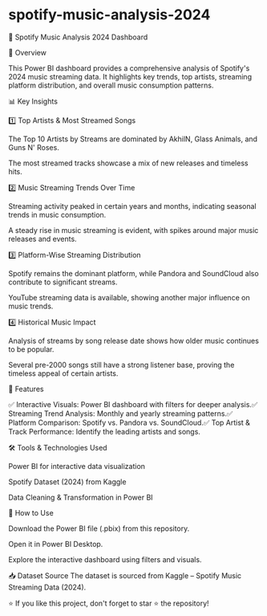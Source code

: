 # spotify-music-analysis-2024
🎵 Spotify Music Analysis 2024 Dashboard

📌 Overview

This Power BI dashboard provides a comprehensive analysis of Spotify's 2024 music streaming data. It highlights key trends, top artists, streaming platform distribution, and overall music consumption patterns.

📊 Key Insights

1️⃣ Top Artists & Most Streamed Songs

The Top 10 Artists by Streams are dominated by AkhilN, Glass Animals, and Guns N' Roses.

The most streamed tracks showcase a mix of new releases and timeless hits.

2️⃣ Music Streaming Trends Over Time

Streaming activity peaked in certain years and months, indicating seasonal trends in music consumption.

A steady rise in music streaming is evident, with spikes around major music releases and events.

3️⃣ Platform-Wise Streaming Distribution

Spotify remains the dominant platform, while Pandora and SoundCloud also contribute to significant streams.

YouTube streaming data is available, showing another major influence on music trends.

4️⃣ Historical Music Impact

Analysis of streams by song release date shows how older music continues to be popular.

Several pre-2000 songs still have a strong listener base, proving the timeless appeal of certain artists.

📌 Features

✅ Interactive Visuals: Power BI dashboard with filters for deeper analysis.✅ Streaming Trend Analysis: Monthly and yearly streaming patterns.✅ Platform Comparison: Spotify vs. Pandora vs. SoundCloud.✅ Top Artist & Track Performance: Identify the leading artists and songs.

🛠 Tools & Technologies Used

Power BI for interactive data visualization

Spotify Dataset (2024) from Kaggle

Data Cleaning & Transformation in Power BI

📎 How to Use

Download the Power BI file (.pbix) from this repository.

Open it in Power BI Desktop.

Explore the interactive dashboard using filters and visuals.

📥 Dataset Source
The dataset is sourced from Kaggle – Spotify Music Streaming Data (2024).
   
⭐ If you like this project, don't forget to star ⭐ the repository!

